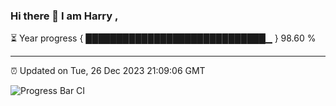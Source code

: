 ### Hi there 👋 I am Harry , 

⏳ Year progress { █████████████████████████████▁ } 98.60 %

---

⏰ Updated on Tue, 26 Dec 2023 21:09:06 GMT

![Progress Bar CI](https://github.com/duykhang68/duykhang68/workflows/Progress%20Bar%20CI/badge.svg)
